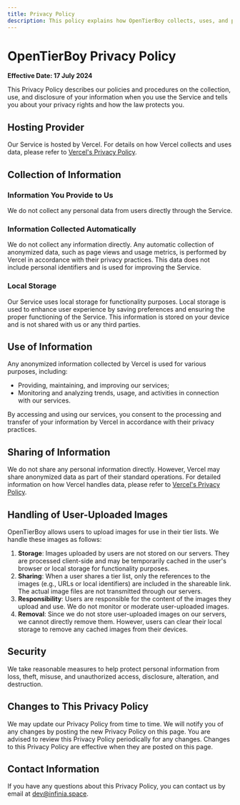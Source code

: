 ```yaml
---
title: Privacy Policy
description: This policy explains how OpenTierBoy collects, uses, and protects your personal information. Please read it carefully to understand our practices.
---
```


# OpenTierBoy Privacy Policy

**Effective Date: 17 July 2024**

This Privacy Policy describes our policies and procedures on the collection, use, and disclosure of your information
when you use the Service and tells you about your privacy rights and how the law protects you.

## Hosting Provider

Our Service is hosted by Vercel. For details on how Vercel collects and uses data, please refer
to [Vercel's Privacy Policy](https://vercel.com/legal/privacy-policy).

## Collection of Information

### Information You Provide to Us

We do not collect any personal data from users directly through the Service.

### Information Collected Automatically

We do not collect any information directly. Any automatic collection of anonymized data, such as page views and usage
metrics, is performed by Vercel in accordance with their privacy practices. This data does not include personal
identifiers and is used for improving the Service.

### Local Storage

Our Service uses local storage for functionality purposes. Local storage is used to enhance user experience by saving
preferences and ensuring the proper functioning of the Service. This information is stored on your device and is not
shared with us or any third parties.

## Use of Information

Any anonymized information collected by Vercel is used for various purposes, including:

- Providing, maintaining, and improving our services;
- Monitoring and analyzing trends, usage, and activities in connection with our services.

By accessing and using our services, you consent to the processing and transfer of your information by Vercel in
accordance with their privacy practices.

## Sharing of Information

We do not share any personal information directly. However, Vercel may share anonymized data as part of their standard
operations. For detailed information on how Vercel handles data, please refer
to [Vercel's Privacy Policy](https://vercel.com/legal/privacy-policy).

## Handling of User-Uploaded Images

OpenTierBoy allows users to upload images for use in their tier lists. We handle these images as follows:

1. **Storage**: Images uploaded by users are not stored on our servers. They are processed client-side and may be
   temporarily cached in the user's browser or local storage for functionality purposes.
2. **Sharing**: When a user shares a tier list, only the references to the images (e.g., URLs or local identifiers) are
   included in the shareable link. The actual image files are not transmitted through our servers.
3. **Responsibility**: Users are responsible for the content of the images they upload and use. We do not monitor or
   moderate
   user-uploaded images.
4. **Removal**: Since we do not store user-uploaded images on our servers, we cannot directly remove them. However,
   users can clear their local storage to remove any cached images from their devices.

## Security

We take reasonable measures to help protect personal information from loss, theft, misuse, and unauthorized access,
disclosure, alteration, and destruction.

## Changes to This Privacy Policy

We may update our Privacy Policy from time to time. We will notify you of any changes by posting the new Privacy Policy
on this page. You are advised to review this Privacy Policy periodically for any changes. Changes to this Privacy Policy
are effective when they are posted on this page.

## Contact Information

If you have any questions about this Privacy Policy, you can contact us by email
at [dev@infinia.space](mailto:dev@infinia.space).

